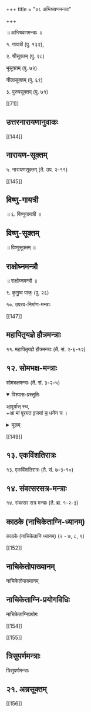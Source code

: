 +++
title = "०८ अभिश्रवणमन्त्राः"

+++

॥ अभिश्रवणमन्त्राः ॥

१. गायत्री (पु. १३२),  

<div class="js_include" url="/vedAH_Rk/shAkalam/saMhitA/vishvAsa-prastutiH/03/062/10_tatsaviturvareNyaM_bhargo.md"  newLevelForH1="5" includeTitle="false"> </div>  


२. श्रीसूक्तम् (पु. २८) 

<div class="js_include" url="/vedAH_Rk/shAkalam/khilam/2/06_shrI-sUktam/"  newLevelForH1="2" includeTitle="true"> </div>  


भूसूक्तम् (पु. ७२) 

<div class="js_include" url="/vedAH_yajuH/taittirIyam/sUtram/ApastambaH/gRhyam/paddhatiH/shrIvaiShNavaH/mantraH/bhU-sUktam"  newLevelForH1="5" includeTitle="false"> </div>  


नीलासूक्तम् (पु. ६९)  

<div class="js_include" url="/vedAH_yajuH/taittirIyam/sUtram/ApastambaH/gRhyam/paddhatiH/shrIvaiShNavaH/mantraH/nIlA-sUktam"  newLevelForH1="5" includeTitle="false"> </div>  


३. पुरुषसूक्तम् (पु. ७१)


<div class="js_include" url="/vedAH_yajuH/taittirIyam/AraNyakam/sarva-prastutiH/03/32-38_sahasra-shIrShA/"  newLevelForH1="5" includeTitle="false"> </div>  

[[71]]


## उत्तरनारायणानुवाकः
<div class="js_include" url="/vedAH_yajuH/taittirIyam/AraNyakam/sarva-prastutiH/03/39-40_adbhyas_sambhUtaH/"  newLevelForH1="5" includeTitle="false"> </div>  

[[144]]

## नारायण-सूक्तम्

५. नारायणसूक्तम् (तै. उप. २-११)

<div class="js_include" url="/vedAH_yajuH/taittirIyam/AraNyakam/sarva-prastutiH/06_mahA-nArAyaNopaniShat/11_sahasrashIrSham"  newLevelForH1="5" includeTitle="false"> </div>  



[[145]]

## विष्णु-गायत्री

॥ ६. विष्णुगायत्री ॥

<div class="js_include" url="/vedAH_yajuH/taittirIyam/AraNyakam/Rk/vishvAsa-prastutiH/06_mahA-nArAyaNopaniShat/01_06/03_nArAyaNAya_vidmahe.md"  newLevelForH1="2" includeTitle="false"> </div>  

## विष्णु-सूक्तम्

॥ विष्णुसूक्तम् ॥

<div class="js_include" url="/vedAH_yajuH/taittirIyam/sUtram/ApastambaH/gRhyam/paddhatiH/shrIvaiShNavaH/mantraH/viShNu-sUktam"  newLevelForH1="5" includeTitle="false"> </div>  


## राक्षोघ्नमन्त्रौ

॥ राक्षोघ्नमन्त्रौ ॥

९. कृ॒णु॒ष्व पाजः॒ (पु. २६)


<div class="js_include" url="/vedAH_Rk/shAkalam/saMhitA/vishvAsa-prastutiH/04/004_kRNuShva_pAjaH/"  newLevelForH1="2" includeTitle="false"> </div>  


१०. उपरव-निर्माण-मन्त्राः 

<div class="js_include" url="/vedAH_yajuH/taittirIyam/saMhitA/sarva-prastutiH/1/3_agniShToma-pashv-Adi/02_uparava-nirmANAdikam"  newLevelForH1="5" includeTitle="false"> </div>  


[[147]]

## महापितृयज्ञे हौत्रमन्त्राः

११. महापितृयज्ञे हौत्रमन्त्राः (तै. सं. २-६-१२)

<div class="js_include" url="/vedAH_yajuH/taittirIyam/saMhitA/sarva-prastutiH/2/6/12_pitRyajna-hautramantrAH.md"  newLevelForH1="5" includeTitle="false"> </div>  

## १२. सोमभक्ष-मन्त्राः

सोमभक्षमन्त्राः (तै. सं. ३-२-५)

<details open><summary>विश्वास-प्रस्तुतिः</summary>

आ॒पूर्या॑स् स्थ,  
+आ मा॑ पूरयत प्र॒जया॑ च॒ धने॑न च ।
</details>

<details><summary>मूलम्</summary>

आ॒पूर्या॒स्स्था मा॑ पूरयत प्र॒जया॑ च॒ धने॑न च ।
</details>

<div class="js_include" url="/vedAH_yajuH/taittirIyam/saMhitA/yajuH/sarva-prastutiH/1/8_rAjasUyAdi/05_chAturmAsyeShu_sAkamedha-parva-mahApitR-yajnaH/etat_te_tata.md"  newLevelForH1="5" includeTitle="false"> </div>  


<div class="js_include" url="/vedAH_yajuH/taittirIyam/sarva-prastutiH/3/2/05_bhaxAnuvAkaH/namo_vaH.md"  newLevelForH1="5" includeTitle="false"> </div>  

<div class="js_include" url="/vedAH_yajuH/taittirIyam/sUtram/ApastambaH/gRhyam/ekAgnikANDam/vishvAsa-prastutiH/2_22/19_prajApate_na.md"  newLevelForH1="2" includeTitle="false"> </div>


<div class="js_include" url="/vedAH_yajuH/taittirIyam/saMhitA/yajuH/sarva-prastutiH/3/2/05_bhaxAnuvAkaH/devakRtasyainasaH.md"  newLevelForH1="5" includeTitle="false"> </div>  

<div class="js_include" url="/vedAH_yajuH/taittirIyam/saMhitA/yajuH/sarva-prastutiH/3/2/05_bhaxAnuvAkaH/apsu_dhautasya.md"  newLevelForH1="5" includeTitle="false"> </div>  

[[149]]

## १३. एकविंशतिरात्रः

१३. एकविंशतिरात्रः (तै. सं. ७-३-१०)

<div class="js_include" url="/vedAH_yajuH/taittirIyam/saMhitA/sarva-prastutiH/7/3/10_ekaviMshatirAtravidhiH"  newLevelForH1="5" includeTitle="false"> </div>  


## १४. संवत्सरसत्र-मन्त्राः
१४. संवत्सर सत्र मन्त्राः (तै. ब्रा. १-२-३)

<div class="js_include" url="/vedAH_yajuH/taittirIyam/brAhmaNam/sarva-prastutiH/1/2/3_viShuvad-Adi-grahAH"  newLevelForH1="5" includeTitle="false"> </div>  



## काठके (नाचिकेताग्नि-ध्यानम्)

काठके (नाचिकेतानि ध्यानम्) (२ - ७, ८, ९)

<div class="js_include" url="/vedAH_yajuH/taittirIyam/kAThakam/sarva-prastutiH/2/07_1"  newLevelForH1="5" includeTitle="false"> </div>  

<div class="js_include" url="/vedAH_yajuH/taittirIyam/kAThakam/sarva-prastutiH/2/07_2"  newLevelForH1="5" includeTitle="false"> </div>  

<div class="js_include" url="/vedAH_yajuH/taittirIyam/kAThakam/sarva-prastutiH/2/07_3"  newLevelForH1="5" includeTitle="false"> </div>  
<div class="js_include" url="/vedAH_yajuH/taittirIyam/kAThakam/sarva-prastutiH/2/07_4"  newLevelForH1="5" includeTitle="false"> </div>  
<div class="js_include" url="/vedAH_yajuH/taittirIyam/kAThakam/sarva-prastutiH/2/07_5"  newLevelForH1="5" includeTitle="false"> </div>  

[[152]]

## नाचिकेतोपाख्यानम्

नाचिकेतोपाख्यानम्

<div class="js_include" url="/vedAH_yajuH/taittirIyam/kAThakam/sarva-prastutiH/2/08_1"  newLevelForH1="5" includeTitle="false"> </div>  
<div class="js_include" url="/vedAH_yajuH/taittirIyam/kAThakam/sarva-prastutiH/2/08_2"  newLevelForH1="5" includeTitle="false"> </div>  
<div class="js_include" url="/vedAH_yajuH/taittirIyam/kAThakam/sarva-prastutiH/2/08_3"  newLevelForH1="5" includeTitle="false"> </div>  
<div class="js_include" url="/vedAH_yajuH/taittirIyam/kAThakam/sarva-prastutiH/2/08_4"  newLevelForH1="5" includeTitle="false"> </div>  
<div class="js_include" url="/vedAH_yajuH/taittirIyam/kAThakam/sarva-prastutiH/2/08_5"  newLevelForH1="5" includeTitle="false"> </div>  

## नाचिकेताग्नि-प्रयोगविधिः

नाचिकेताग्निप्रयोगः

<div class="js_include" url="/vedAH_yajuH/taittirIyam/kAThakam/sarva-prastutiH/2/09_1"  newLevelForH1="5" includeTitle="false"> </div>  

<div class="js_include" url="/vedAH_yajuH/taittirIyam/kAThakam/sarva-prastutiH/2/09_2"  newLevelForH1="5" includeTitle="false"> </div>  

<div class="js_include" url="/vedAH_yajuH/taittirIyam/kAThakam/sarva-prastutiH/2/09_3"  newLevelForH1="5" includeTitle="false"> </div>  

<div class="js_include" url="/vedAH_yajuH/taittirIyam/kAThakam/sarva-prastutiH/2/09_4"  newLevelForH1="5" includeTitle="false"> </div>  

<div class="js_include" url="/vedAH_yajuH/taittirIyam/kAThakam/sarva-prastutiH/2/09_5"  newLevelForH1="5" includeTitle="false"> </div>  

<div class="js_include" url="/vedAH_yajuH/taittirIyam/kAThakam/sarva-prastutiH/2/09_6"  newLevelForH1="5" includeTitle="false"> </div>  

<div class="js_include" url="/vedAH_yajuH/taittirIyam/kAThakam/sarva-prastutiH/2/09_7"  newLevelForH1="5" includeTitle="false"> </div>  

<div class="js_include" url="/vedAH_yajuH/taittirIyam/kAThakam/sarva-prastutiH/2/09_8"  newLevelForH1="5" includeTitle="false"> </div>  

<div class="js_include" url="/vedAH_yajuH/taittirIyam/kAThakam/sarva-prastutiH/2/09_9"  newLevelForH1="5" includeTitle="false"> </div>  



[[154]]

[[155]]

## त्रिसुपर्णमन्त्राः

त्रिसुपर्णमन्त्राः

<div class="js_include" url="/vedAH_yajuH/taittirIyam/AraNyakam/sarva-prastutiH/06_mahA-nArAyaNopaniShat/48-50_brahmam_etu_trisuparNAH"  newLevelForH1="5" includeTitle="false"> </div>  


## २१. अन्नसूक्तम्

<div class="js_include" url="/vedAH_yajuH/taittirIyam/brAhmaNam/sarva-prastutiH/2/8/8_01-08_ahamasmi_prathamajA"  newLevelForH1="5" includeTitle="false"> </div>  


[[156]]